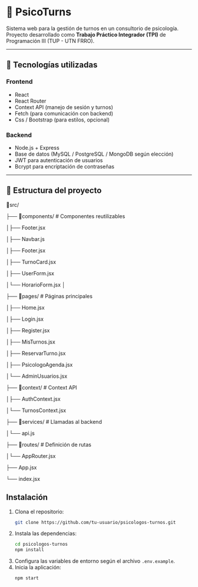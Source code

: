 
# 🧠 PsicoTurns

Sistema web para la gestión de turnos en un consultorio de psicología.  
Proyecto desarrollado como **Trabajo Práctico Integrador (TPI)** de Programación III (TUP - UTN FRRO).  

---

## 📌 Tecnologías utilizadas

### Frontend
- React  
- React Router
- Context API (manejo de sesión y turnos)  
- Fetch (para comunicación con backend)  
- Css / Bootstrap (para estilos, opcional)

### Backend
- Node.js + Express  
- Base de datos (MySQL / PostgreSQL / MongoDB según elección)  
- JWT para autenticación de usuarios  
- Bcrypt para encriptación de contraseñas  

---

## 📂 Estructura del proyecto

📂src/

├── 📂components/ # Componentes reutilizables

│├── Footer.jsx

│├── Navbar.js 

│├── Footer.jsx

│├── TurnoCard.jsx

│├── UserForm.jsx

│└── HorarioForm.jsx
│

├── 📂pages/ # Páginas principales

│├── Home.jsx

│├── Login.jsx

│├── Register.jsx

│├── MisTurnos.jsx

│├── ReservarTurno.jsx

│├── PsicologoAgenda.jsx

│└── AdminUsuarios.jsx
 

├── 📂context/ # Context API

│├── AuthContext.jsx

│└── TurnosContext.jsx

├── 📂services/ # Llamadas al backend

│└── api.js

├── 📂routes/ # Definición de rutas

│└── AppRouter.jsx

├── App.jsx

└── index.jsx

## Instalación

1. Clona el repositorio:
    ```bash
    git clone https://github.com/tu-usuario/psicologos-turnos.git
    ```
2. Instala las dependencias:
    ```bash
    cd psicologos-turnos
    npm install
    ```
3. Configura las variables de entorno según el archivo `.env.example`.
4. Inicia la aplicación:
    ```bash
    npm start
    ```

